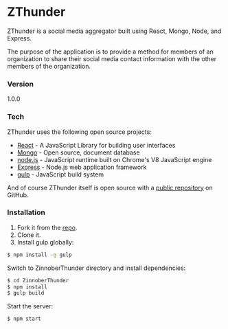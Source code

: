 
# ZThunder

ZThunder is a social media aggregator built using React, Mongo, Node, and Express.

The purpose of the application is to provide a method for members of an organization to share their social media contact information with the other members of the organization.

### Version
1.0.0

### Tech

ZThunder uses the following open source projects:

* [React] - A JavaScript Library for building user interfaces
* [Mongo] - Open source, document database
* [node.js] - JavaScript runtime built on Chrome's V8 JavaScript engine
* [Express] - Node.js web application framework
* [gulp] - JavaScript build system


And of course ZThunder itself is open source with a [public repository][repo] on GitHub.

### Installation

1. Fork it from the [repo].
2. Clone it.
3. Install gulp globally:
```sh
$ npm install -g gulp
```
Switch to ZinnoberThunder directory and install dependencies:
```sh
$ cd ZinnoberThunder
$ npm install
$ gulp build
```
Start the server:
```
$ npm start
```

   [React]: <https://facebook.github.io/react/>
   [repo]: <https://github.com/ZinnoberThunder/ZinnoberThunder>
   [Mongo]: https://www.mongodb.org/
   [node.js]: <http://nodejs.org>
   [express]: <http://expressjs.com>
   [Gulp]: <http://gulpjs.com>
